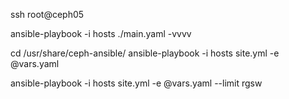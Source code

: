 ssh root@ceph05 

ansible-playbook -i hosts ./main.yaml -vvvv

cd /usr/share/ceph-ansible/
ansible-playbook -i hosts site.yml -e @vars.yaml



ansible-playbook -i hosts site.yml -e @vars.yaml --limit rgsw
